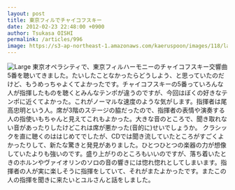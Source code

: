 ```yaml
---
layout: post
title: 東京フィルでチャイコフスキー
date: 2012-02-23 22:48:00 +0900
author: Tsukasa OISHI
permalink: /articles/996
image: https://s3-ap-northeast-1.amazonaws.com/kaeruspoon/images/118/large.JPG?1330004907
---
```


![Large](https://s3-ap-northeast-1.amazonaws.com/kaeruspoon/images/118/large.JPG?1330004907)
東京オペラシティで、東京フィルハーモニーのチャイコフスキー交響曲5番を聴いてきました。たいしたことなかったらどうしよう、と思っていたのだけど、もうめっちゃよくてよかったです。チャイコフスキーの5番っていろんな人が指揮したものを聴くとみんなテンポが違うのですが、今回はぼくの好きなテンポに近くてよかった。これがノーマルな速度のような気がします。指揮者は尾高忠明という人。席が3階のステージの脇だったので、指揮者の表情や演奏する人の指使いもちゃんと見えてこれもよかった。大きな音のところで、聞き取れない音があったりしたけどこれは席が悪かった(音的に)せいでしょうか。
クラシックを直に聴くのははじめてでしたが、CDでは聞き流していたところがすごくよかったりして、新たな驚きと発見がありました。ひとつひとつの楽器の力が想像していたよりも強いのです。盛り上がりのところもいいのですが、落ち着いたときのホルンやヴァイオリンのソロの音の響きには惚れ惚れとしてしまいます。指揮者の人が実に楽しそうに指揮をしていて、それがまたよかったです。またこの人の指揮を聞きに来たいとユルさんと話をしました。

